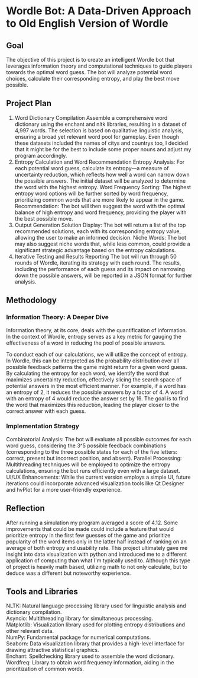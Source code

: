 # Wordle Bot: A Data-Driven Approach to Old English Version of Wordle
## Goal
The objective of this project is to create an intelligent Wordle bot that leverages information theory and computational techniques to guide players towards the optimal word guess. The bot will analyze potential word choices, calculate their corresponding entropy, and play the best move possible. 

## Project Plan
1. Word Dictionary Compilation
Assemble a comprehensive word dictionary using the enchant and nltk libraries, resulting in a dataset of 4,997 words. The selection is based on qualitative linguistic analysis, ensuring a broad yet relevant word pool for gameplay. Even though these datasets included the names of citys and countrys too, I decided that it might be for the best to include some proper nouns and adjust my program accordingly.
2. Entropy Calculation and Word Recommendation
Entropy Analysis: For each potential word guess, calculate its entropy—a measure of uncertainty reduction, which reflects how well a word can narrow down the possible answers. The initial dataset will be analyzed to determine the word with the highest entropy.
Word Frequency Sorting: The highest entropy word options will be further sorted by word frequency, prioritizing common words that are more likely to appear in the game.
Recommendation: The bot will then suggest the word with the optimal balance of high entropy and word frequency, providing the player with the best possible move.
3. Output Generation
Solution Display: The bot will return a list of the top recommended solutions, each with its corresponding entropy value, allowing the user to make an informed decision.
Niche Words: The bot may also suggest niche words that, while less common, could provide a significant strategic advantage based on the entropy calculations.
4. Iterative Testing and Results Reporting
The bot will run through 50 rounds of Wordle, iterating its strategy with each round. The results, including the performance of each guess and its impact on narrowing down the possible answers, will be reported in a JSON format for further analysis.

## Methodology
### Information Theory: A Deeper Dive
Information theory, at its core, deals with the quantification of information. In the context of Wordle, entropy serves as a key metric for gauging the effectiveness of a word in reducing the pool of possible answers.

To conduct each of our calculations, we will utilize the concept of entropy. In Wordle, this can be interpreted as the probability distribution over all possible feedback patterns the game might return for a given word guess.
By calculating the entropy for each word, we identify the word that maximizes uncertainty reduction, effectively slicing the search space of potential answers in the most efficient manner.
For example, if a word has an entropy of 2, it reduces the possible answers by a factor of 4. A word with an entropy of 4 would reduce the answer set by 16.
The goal is to find the word that maximizes this reduction, leading the player closer to the correct answer with each guess.

### Implementation Strategy
Combinatorial Analysis: The bot will evaluate all possible outcomes for each word guess, considering the 3^5 possible feedback combinations (corresponding to the three possible states for each of the five letters: correct, present but incorrect position, and absent).
Parallel Processing: Multithreading techniques will be employed to optimize the entropy calculations, ensuring the bot runs efficiently even with a large dataset.
UI/UX Enhancements: While the current version employs a simple UI, future iterations could incorporate advanced visualization tools like Qt Designer and hvPlot for a more user-friendly experience.

## Reflection
After running a simulation my program averaged a score of 4.12. Some improvements that could be made could include a feature that would prioritize entropy in the first few guesses of the game and prioritize popularity of the word items only in the latter half instead of ranking on an average of both entropy and usability rate. This project ultimately gave me insight into data visualization with python and introduced me to a different application of computing than what I'm typically used to. Although this type of project is heavily math based, utilizing math to not only calculate, but to deduce was a different but noteworthy experience.

## Tools and Libraries
NLTK: Natural language processing library used for linguistic analysis and dictionary compilation. <br>
Asyncio: Multithreading library for simultaneous processing. <br>
Matplotlib: Visualization library used for plotting entropy distributions and other relevant data. <br>
NumPy: Fundamental package for numerical computations. <br>
Seaborn: Data visualization library that provides a high-level interface for drawing attractive statistical graphics. <br>
Enchant: Spellchecking library used to assemble the word dictionary. <br>
Wordfreq: Library to obtain word frequency information, aiding in the prioritization of common words. <br>
